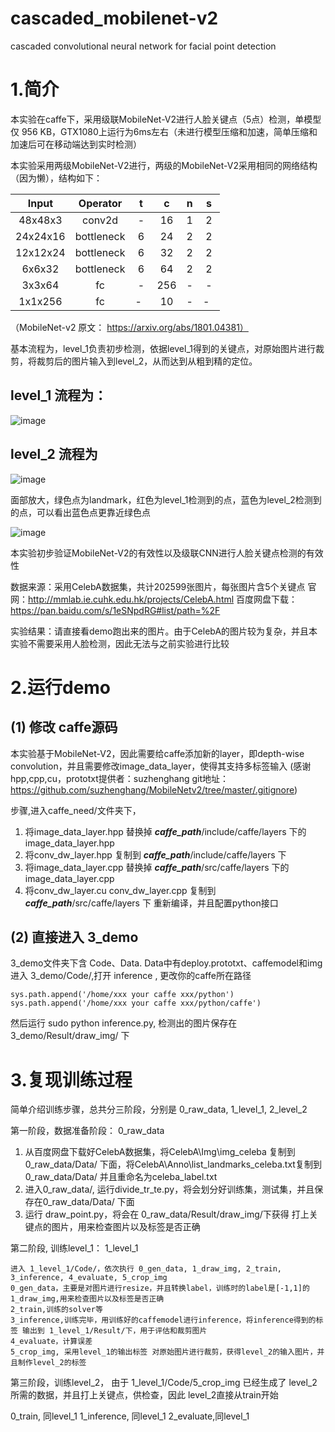 # cascaded_mobilenet-v2
cascaded convolutional neural network for facial point detection

# 1.简介
本实验在caffe下，采用级联MobileNet-V2进行人脸关键点（5点）检测，单模型仅 956 KB，GTX1080上运行为6ms左右（未进行模型压缩和加速，简单压缩和加速后可在移动端达到实时检测）

本实验采用两级MobileNet-V2进行，两级的MobileNet-V2采用相同的网络结构（因为懒），结构如下：

| Input     |    Operator    | t  |c      |    n | s  |
| :--------:| :--------:| :--: |:--------:| :--------:| :--: |
| 48x48x3  | conv2d |  -   | 16  | 1 |  2   |
| 24x24x16  | bottleneck |  6   | 24  | 2 |  2   |
| 12x12x24  | bottleneck |  6   | 32  | 2 |  2   |
| 6x6x32 | bottleneck |  6   | 64  | 2 |  2   |
| 3x3x64  | fc |  -   | 256  | - |  -   |
| 1x1x256  | fc |  -   | 10  | - |  -   |

（MobileNet-v2 原文： https://arxiv.org/abs/1801.04381）

基本流程为，level_1负责初步检测，依据level_1得到的关键点，对原始图片进行裁剪，将裁剪后的图片输入到level_2，从而达到从粗到精的定位。
## level_1 流程为：
![image](https://github.com/tensor-yu/cascaded_mobilenet-v2/blob/master/readme_img/l1.PNG)

## level_2 流程为
![image](https://github.com/tensor-yu/cascaded_mobilenet-v2/blob/master/readme_img/l2.PNG)

 面部放大，绿色点为landmark，红色为level_1检测到的点，蓝色为level_2检测到的点，可以看出蓝色点更靠近绿色点

![image](https://github.com/tensor-yu/cascaded_mobilenet-v2/blob/master/readme_img/ccnntexie.PNG)



本实验初步验证MobileNet-V2的有效性以及级联CNN进行人脸关键点检测的有效性

数据来源：采用CelebA数据集，共计202599张图片，每张图片含5个关键点
官网：http://mmlab.ie.cuhk.edu.hk/projects/CelebA.html
百度网盘下载：https://pan.baidu.com/s/1eSNpdRG#list/path=%2F

实验结果：请直接看demo跑出来的图片。由于CelebA的图片较为复杂，并且本实验不需要采用人脸检测，因此无法与之前实验进行比较

# 2.运行demo

## (1) 修改 caffe源码
本实验基于MobileNet-V2，因此需要给caffe添加新的layer，即depth-wise convolution，并且需要修改image_data_layer，使得其支持多标签输入
(感谢 hpp,cpp,cu，prototxt提供者：suzhenghang  git地址：https://github.com/suzhenghang/MobileNetv2/tree/master/.gitignore)

步骤,进入caffe_need/文件夹下，

1. 将image_data_layer.hpp 替换掉 ***caffe_path***/include/caffe/layers 下的 image_data_layer.hpp
2. 将conv_dw_layer.hpp    复制到 ***caffe_path***/include/caffe/layers 下
3. 将image_data_layer.cpp 替换掉 ***caffe_path***/src/caffe/layers 下的image_data_layer.cpp
4. 将conv_dw_layer.cu
	 conv_dw_layer.cpp    复制到 ***caffe_path***/src/caffe/layers 下
重新编译，并且配置python接口


## (2) 直接进入 3_demo
3_demo文件夹下含 Code、Data. Data中有deploy.prototxt、caffemodel和img
进入 3_demo/Code/,打开 inference , 更改你的caffe所在路径

	sys.path.append('/home/xxx your caffe xxx/python')
	sys.path.append('/home/xxx your caffe xxx/python/caffe')

然后运行  sudo python inference.py, 检测出的图片保存在 3_demo/Result/draw_img/ 下

# 3.复现训练过程
简单介绍训练步骤，总共分三阶段，分别是 0_raw_data, 1_level_1, 2_level_2 

第一阶段，数据准备阶段： 0_raw_data 
1. 从百度网盘下载好CelebA数据集，将CelebA\Img\img_celeba 复制到 0_raw_data/Data/ 下面，将CelebA\Anno\list_landmarks_celeba.txt复制到  0_raw_data/Data/ 并且重命名为celeba_label.txt
2. 进入0_raw_data/, 运行divide_tr_te.py，将会划分好训练集，测试集，并且保存在0_raw_data/Data/ 下面 
3. 运行 draw_point.py，将会在 0_raw_data/Result/draw_img/下获得 打上关键点的图片，用来检查图片以及标签是否正确


第二阶段, 训练level_1： 1_level_1 

	进入 1_level_1/Code/，依次执行 0_gen_data, 1_draw_img, 2_train, 3_inference, 4_evaluate, 5_crop_img
	0_gen_data，主要是对图片进行resize，并且转换label，训练时的label是[-1,1]的
	1_draw_img,用来检查图片以及标签是否正确
	2_train,训练的solver等 
	3_inference,训练完毕，用训练好的caffemodel进行inference，将inference得到的标签 输出到 1_level_1/Result/下，用于评估和裁剪图片
	4_evaluate，计算误差
	5_crop_img, 采用level_1的输出标签 对原始图片进行裁剪，获得level_2的输入图片，并且制作level_2的标签


第三阶段，训练level_2，
由于 1_level_1/Code/5_crop_img 已经生成了 level_2所需的数据，并且打上关键点，供检查，因此 level_2直接从train开始

0_train, 同level_1
1_inference, 同level_1
2_evaluate,同level_1








